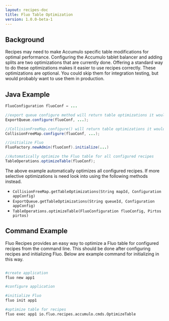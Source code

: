 ```yaml
---
layout: recipes-doc
title: Fluo Table Optimization
version: 1.0.0-beta-1
---
```


## Background

Recipes may need to make Accumulo specific table modifications for optimal
performance.  Configuring the Accumulo tablet balancer and adding splits are
two optimizations that are currently done.  Offering a standard way to do these
optimizations makes it easier to use recipes correctly.  These optimizations
are optional.  You could skip them for integration testing, but would probably
want to use them in production.

## Java Example

```java
FluoConfiguration fluoConf = ...

//export queue configure method will return table optimizations it would like made
ExportQueue.configure(fluoConf, ...);

//CollisionFreeMap.configure() will return table optimizations it would like made
CollisionFreeMap.configure(fluoConf, ...);

//initialize Fluo
FluoFactory.newAdmin(fluoConf).initialize(...)

//Automatically optimize the Fluo table for all configured recipes
TableOperations.optimizeTable(fluoConf);
```

The above example automatically optimizes all configured recipes.  If more
selective optimizations is need look into using the following methods instead.

 * `CollisionFreeMap.getTableOptimizations(String mapId, Configuration appConfig)`
 * `ExportQueue.getTableOptimizations(String queueId, Configuration appConfig)`
 * `TableOperations.optimizeTable(FluoConfiguration fluoConfig, Pirtos pirtos)`

## Command Example

Fluo Recipes provides an easy way to optimize a Fluo table for configured
recipes from the command line.  This should be done after configuring recipes
and initializing Fluo.  Below are example command for initializing in this way.

```bash

#create application 
fluo new app1

#configure application

#initialize Fluo
fluo init app1

#optimize table for recipes
fluo exec app1 io.fluo.recipes.accumulo.cmds.OptimizeTable

```

